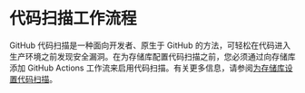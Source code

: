 # 代码扫描工作流程

GitHub 代码扫描是一种面向开发者、原生于 GitHub 的方法，可轻松在代码进入生产环境之前发现安全漏洞。在为存储库配置代码扫描之前，您必须通过向存储库添加 GitHub Actions 工作流来启用代码扫描。有关更多信息，请参阅[为存储库设置代码扫描](https://docs.github.com/en/code-security/secure-coding/setting-up-code-scanning-for-a-repository)。